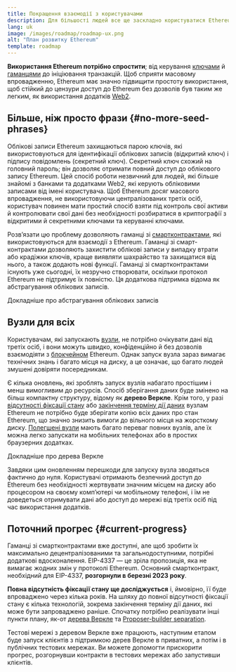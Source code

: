 ```yaml
---
title: Покращення взаємодії з користувачами
description: Для більшості людей все ще заскладно користуватися Ethereum. Щоб стимулювати масове впровадження, Ethereum має значно знизити бар’єри входу — користувачі мають отримувати децентралізований, стійкий до цензури доступ до Ethereum без дозволів, але він має бути таким же простим, як використання традиційного додатка web2.
lang: uk
image: /images/roadmap/roadmap-ux.png
alt: "План розвитку Ethereum"
template: roadmap
---
```


**Використання Ethereum потрібно спростити**; від керування [ключами](/glossary/#key) й [гаманцями](/glossary/#wallet) до ініціювання транзакцій. Щоб сприяти масовому впровадженню, Ethereum має значно підвищити простоту використання, щоб стійкий до цензури доступ до Ethereum без дозволів був таким же легким, як використання додатків [Web2](/glossary/#web2).

## Більше, ніж просто фрази {#no-more-seed-phrases}

Облікові записи Ethereum захищаються парою ключів, які використовуються для ідентифікації облікових записів (відкритий ключ) і підпису повідомлень (секретний ключ). Секретний ключ схожий на головний пароль; він дозволяє отримати повний доступ до облікового запису Ethereum. Цей спосіб роботи незвичний для людей, які більше знайомі з банками та додатками Web2, які керують обліковими записами від імені користувача. Щоб Ethereum досяг масового впровадження, не використовуючи централізованих третіх осіб, користувач повинен мати простий спосіб взяти під контроль свої активи й контролювати свої дані без необхідності розбиратися в криптографії з відкритими й секретними ключами та керуванні ключами.

Розв’язати цю проблему дозволяють гаманці зі [смартконтрактами](/glossary/#smart-contract), які використовуються для взаємодії з Ethereum. Гаманці зі смарт-контрактами дозволяють захистити облікові записи у випадку втрати або крадіжки ключів, краще виявляти шахрайство та захищатися від нього, а також додають нові функції. Гаманці зі смартконтрактами існують уже сьогодні, їх незручно створювати, оскільки протокол Ethereum не підтримує їх повністю. Ця додаткова підтримка відома як абстрагування облікових записів.

<ButtonLink variant="outline-color" to="/roadmap/account-abstraction/">Докладніше про абстрагування облікових записів</ButtonLink>

## Вузли для всіх

Користувачам, які запускають [вузли](/glossary/#node), не потрібно очікувати дані від третіх осіб, і вони можуть швидко, конфіденційно й без дозволів взаємодіяти з [блокчейном](/glossary/#blockchain) Ethereum. Однак запуск вузла зараз вимагає технічних знань і багато місця на диску, а це означає, що багато людей змушені довіряти посередникам.

Є кілька оновлень, які зроблять запуск вузлів набагато простішим і менш вимогливим до ресурсів. Спосіб зберігання даних буде змінено на більш компактну структуру, відому як **дерево Веркле**. Крім того, у разі [відсутності фіксації стану](/roadmap/statelessness) або [закінчення терміну дії даних](/roadmap/statelessness/#data-expiry) вузлам Ethereum не потрібно буде зберігати копію всіх даних про стан Ethereum, що значно знизить вимоги до вільного місця на жорсткому диску. [Полегшені вузли](/developers/docs/nodes-and-clients/light-clients/) мають багато переваг повних вузлів, але їх можна легко запускати на мобільних телефонах або в простих браузерних додатках.

<ButtonLink variant="outline-color" to="/roadmap/verkle-trees/">Докладніше про дерева Веркле</ButtonLink>

Завдяки цим оновленням перешкоди для запуску вузла зводяться фактично до нуля. Користувачі отримають безпечний доступ до Ethereum без необхідності жертвувати значним місцем на диску або процесором на своєму комп’ютері чи мобільному телефоні, і їм не доведеться отримувати дані або доступ до мережі від третіх осіб під час використання додатків.

## Поточний прогрес {#current-progress}

Гаманці зі смартконтрактами вже доступні, але щоб зробити їх максимально децентралізованими та загальнодоступними, потрібні додаткові вдосконалення. EIP-4337 — це зріла пропозиція, яка не вимагає жодних змін у протоколі Ethereum. Основний смартконтракт, необхідний для EIP-4337, **розгорнули в березні 2023 року**.

**Повна відсутність фіксації стану ще досліджується** і, ймовірно, її буде впроваджено через кілька років. На шляху до повної відсутності фіксації стану є кілька технологій, зокрема закінчення терміну дії даних, які може бути запроваджено раніше. Спочатку потрібно реалізувати інші пункти плану, як-от [дерева Веркле](/roadmap/verkle-trees/) та [Proposer-builder separation](/roadmap/pbs/).

Тестові мережі з деревом Веркле вже працюють, наступним етапом буде запуск клієнтів з підтримкою дерев Веркле в приватних, а потім і в публічних тестових мережах. Ви можете допомогти прискорити прогрес, розгорнувши контракти в тестових мережах або запустивши клієнтів.
